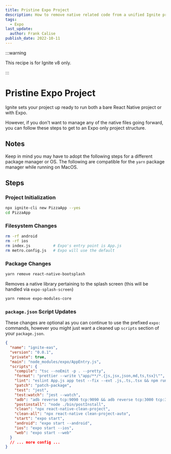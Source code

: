 ```yaml
---
title: Pristine Expo Project
description: How to remove native related code from a unified Ignite project
tags:
  - Expo
last_update:
  author: Frank Calise
publish_date: 2022-10-11
---
```


:::warning

This recipe is for Ignite v8 only.

:::

# Pristine Expo Project

Ignite sets your project up ready to run both a bare React Native project or with Expo.

However, if you don't want to manage any of the native files going forward, you can follow these steps to get to an Expo only project structure.

## Notes

Keep in mind you may have to adopt the following steps for a different package manager or OS. The following are compatible for the `yarn` package manager while running on MacOS.

## Steps

### Project Initialization

```bash
npx ignite-cli new PizzaApp --yes
cd PizzaApp
```

### Filesystem Changes

```bash
rm -rf android
rm -rf ios
rm index.js          # Expo's entry point is App.js
rm metro.config.js   # Expo will use the default
```

### Package Changes

```bash
yarn remove react-native-bootsplash
```

Removes a native library pertaining to the splash screen (this will be handled via `expo-splash-screen`)

```bash
yarn remove expo-modules-core
```

### `package.json` Script Updates

These changes are optional as you can continue to use the prefixed `expo:` commands, however you might just want a cleaned up `scripts` section of your `package.json`.

```json
{
  "name": "ignite-eas",
  "version": "0.0.1",
  "private": true,
  "main": "node_modules/expo/AppEntry.js",
  "scripts": {
    "compile": "tsc --noEmit -p . --pretty",
    "format": "prettier --write \"app/**/*.{js,jsx,json,md,ts,tsx}\"",
    "lint": "eslint App.js app test --fix --ext .js,.ts,.tsx && npm run format",
    "patch": "patch-package",
    "test": "jest",
    "test:watch": "jest --watch",
    "adb": "adb reverse tcp:9090 tcp:9090 && adb reverse tcp:3000 tcp:3000 && adb reverse tcp:9001 tcp:9001 && adb reverse tcp:8081 tcp:8081",
    "postinstall": "node ./bin/postInstall",
    "clean": "npx react-native-clean-project",
    "clean-all": "npx react-native clean-project-auto",
    "start": "expo start",
    "android": "expo start --android",
    "ios": "expo start --ios",
    "web": "expo start --web"
  }
  // ... more config ...
}
```
